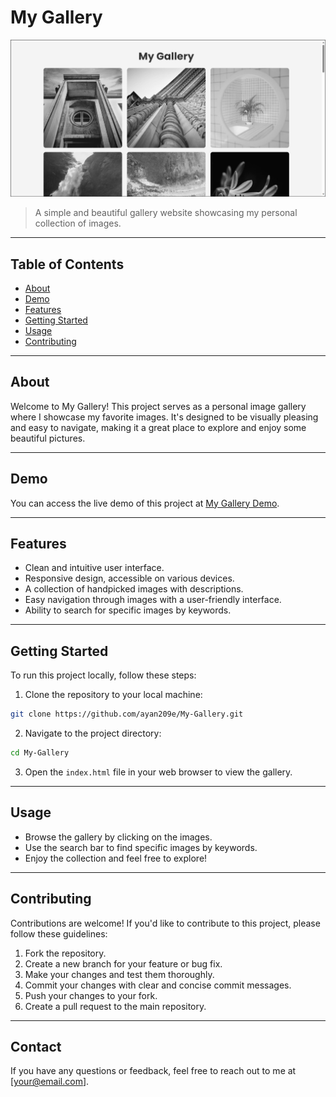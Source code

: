 # My Gallery

![Project Image](./Image.jpeg)

> A simple and beautiful gallery website showcasing my personal collection of images.

---

## Table of Contents

- [About](#about)
- [Demo](#demo)
- [Features](#features)
- [Getting Started](#getting-started)
- [Usage](#usage)
- [Contributing](#contributing)

---

## About

Welcome to My Gallery! This project serves as a personal image gallery where I showcase my favorite images. It's designed to be visually pleasing and easy to navigate, making it a great place to explore and enjoy some beautiful pictures.

---

## Demo

You can access the live demo of this project at [My Gallery Demo](https://ayan209e.github.io/My-Gallery/).

---

## Features

- Clean and intuitive user interface.
- Responsive design, accessible on various devices.
- A collection of handpicked images with descriptions.
- Easy navigation through images with a user-friendly interface.
- Ability to search for specific images by keywords.

---

## Getting Started

To run this project locally, follow these steps:

1. Clone the repository to your local machine:

```bash
git clone https://github.com/ayan209e/My-Gallery.git
```

2. Navigate to the project directory:

```bash
cd My-Gallery
```

3. Open the `index.html` file in your web browser to view the gallery.

---

## Usage

- Browse the gallery by clicking on the images.
- Use the search bar to find specific images by keywords.
- Enjoy the collection and feel free to explore!

---

## Contributing

Contributions are welcome! If you'd like to contribute to this project, please follow these guidelines:

1. Fork the repository.
2. Create a new branch for your feature or bug fix.
3. Make your changes and test them thoroughly.
4. Commit your changes with clear and concise commit messages.
5. Push your changes to your fork.
6. Create a pull request to the main repository.

---

## Contact

If you have any questions or feedback, feel free to reach out to me at [your@email.com].

```
